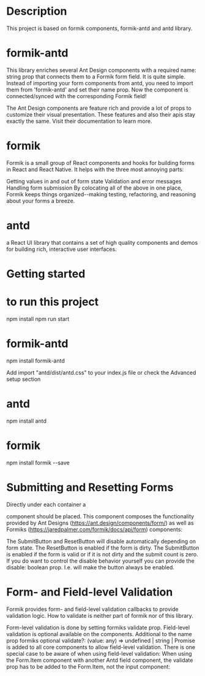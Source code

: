 
# Description
This project is based on formik components, formik-antd and antd library.
# formik-antd
This library enriches several Ant Design components with a required name: string prop that connects them to a Formik form field. It is quite simple. Instead of importing your form components from antd, you need to import them from 'formik-antd' and set their name prop. Now the component is connected/synced with the corresponding Formik field!

The Ant Design components are feature rich and provide a lot of props to customize their visual presentation. These features and also their apis stay exactly the same. Visit their documentation to learn more.
# formik
Formik is a small group of React components and hooks for building forms in React and React Native. It helps with the three most annoying parts:

Getting values in and out of form state
Validation and error messages
Handling form submission
By colocating all of the above in one place, Formik keeps things organized--making testing, refactoring, and reasoning about your forms a breeze.
# antd
 a React UI library  that contains a set of high quality components and demos for building rich, interactive user interfaces.

# Getting started

# to run this project
npm install
npm run start

# formik-antd
npm install formik-antd

Add import "antd/dist/antd.css" to your index.js file or check the Advanced setup section
# antd
 npm install antd
# formik
 npm install formik --save

# Submitting and Resetting Forms
Directly under each <Formik> container a <Form> component should be placed. This component composes the functionality provided by Ant Designs (https://ant.design/components/form/) as well as Formiks (https://jaredpalmer.com/formik/docs/api/form) <Form> components:


The SubmitButton and ResetButton will disable automatically depending on form state. The ResetButton is enabled if the form is dirty. The SubmitButton is enabled if the form is valid or if it is not dirty and the submit count is zero. If you do want to control the disable behavior yourself you can provide the disable: boolean prop. I.e. <SubmitButton disabled={false} /> will make the button always be enabled.

# Form- and Field-level Validation

Formik provides form- and field-level validation callbacks to provide validation logic. How to validate is neither part of formik nor of this library.

Form-level validation is done by setting formiks validate prop. Field-level validation is optional available on the components. Additional to the name prop formiks optional validate?: (value: any) => undefined | string | Promise<any> is added to all core components to allow field-level validation. There is one special case to be aware of when using field-level validation: When using the Form.Item component with another Antd field component, the validate prop has to be added to the Form.Item, not the input component:





